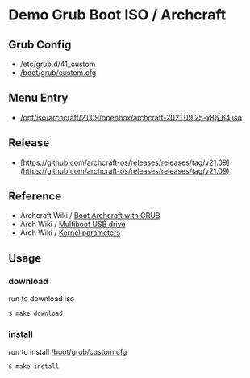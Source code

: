 

# Demo Grub Boot ISO / Archcraft

## Grub Config

* /etc/grub.d/41_custom
* [/boot/grub/custom.cfg](custom.cfg)


## Menu Entry

* [/opt/iso/archcraft/21.09/openbox/archcraft-2021.09.25-x86_64.iso](https://github.com/archcraft-os/releases/releases/download/v21.09/archcraft-2021.09.25-x86_64.iso)


## Release

* [https://github.com/archcraft-os/releases/releases/tag/v21.09](https://github.com/archcraft-os/releases/releases/tag/v21.09)


## Reference

* Archcraft Wiki / [Boot Archcraft with GRUB](https://wiki.archcraft.io/docs/boot-iso/boot-with-grub)
* Arch Wiki / [Multiboot USB drive](https://wiki.archlinux.org/title/Multiboot_USB_drive#Configuring_GRUB)
* Arch Wiki / [Kernel parameters](https://wiki.archlinux.org/title/Kernel_parameters#GRUB)


## Usage

### download

run to download iso

``` sh
$ make download
```

### install

run to install [/boot/grub/custom.cfg](custom.cfg)

``` sh
$ make install
```
